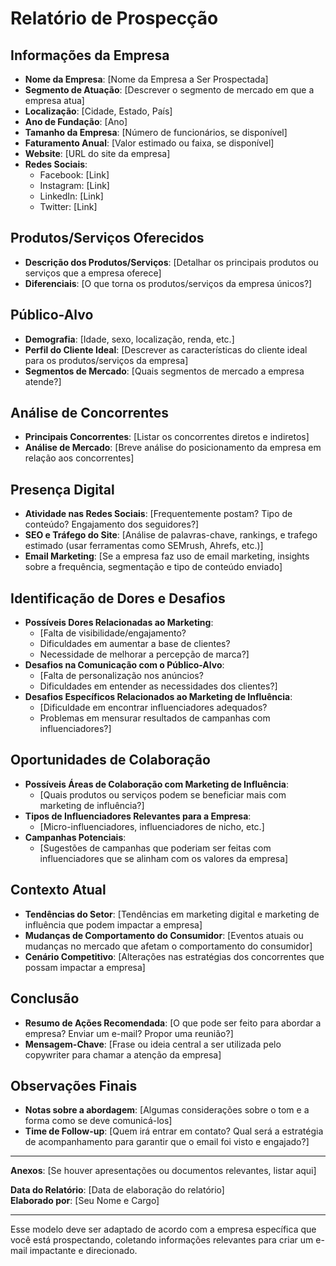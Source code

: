 # Relatório de Prospecção

## Informações da Empresa
- **Nome da Empresa**: [Nome da Empresa a Ser Prospectada]
- **Segmento de Atuação**: [Descrever o segmento de mercado em que a empresa atua]
- **Localização**: [Cidade, Estado, País]
- **Ano de Fundação**: [Ano]
- **Tamanho da Empresa**: [Número de funcionários, se disponível]
- **Faturamento Anual**: [Valor estimado ou faixa, se disponível]
- **Website**: [URL do site da empresa]
- **Redes Sociais**: 
  - Facebook: [Link]
  - Instagram: [Link]
  - LinkedIn: [Link]
  - Twitter: [Link]

## Produtos/Serviços Oferecidos
- **Descrição dos Produtos/Serviços**: [Detalhar os principais produtos ou serviços que a empresa oferece]
- **Diferenciais**: [O que torna os produtos/serviços da empresa únicos?]

## Público-Alvo
- **Demografia**: [Idade, sexo, localização, renda, etc.]
- **Perfil do Cliente Ideal**: [Descrever as características do cliente ideal para os produtos/serviços da empresa]
- **Segmentos de Mercado**: [Quais segmentos de mercado a empresa atende?]

## Análise de Concorrentes
- **Principais Concorrentes**: [Listar os concorrentes diretos e indiretos]
- **Análise de Mercado**: [Breve análise do posicionamento da empresa em relação aos concorrentes]

## Presença Digital
- **Atividade nas Redes Sociais**: [Frequentemente postam? Tipo de conteúdo? Engajamento dos seguidores?]
- **SEO e Tráfego do Site**: [Análise de palavras-chave, rankings, e trafego estimado (usar ferramentas como SEMrush, Ahrefs, etc.)]
- **Email Marketing**: [Se a empresa faz uso de email marketing, insights sobre a frequência, segmentação e tipo de conteúdo enviado]

## Identificação de Dores e Desafios
- **Possíveis Dores Relacionadas ao Marketing**: 
  - [Falta de visibilidade/engajamento?
  - Dificuldades em aumentar a base de clientes?
  - Necessidade de melhorar a percepção de marca?]
- **Desafios na Comunicação com o Público-Alvo**: 
  - [Falta de personalização nos anúncios?
  - Dificuldades em entender as necessidades dos clientes?]
- **Desafios Específicos Relacionados ao Marketing de Influência**: 
  - [Dificuldade em encontrar influenciadores adequados?
  - Problemas em mensurar resultados de campanhas com influenciadores?]

## Oportunidades de Colaboração
- **Possíveis Áreas de Colaboração com Marketing de Influência**: 
  - [Quais produtos ou serviços podem se beneficiar mais com marketing de influência?]
- **Tipos de Influenciadores Relevantes para a Empresa**: 
  - [Micro-influenciadores, influenciadores de nicho, etc.]
- **Campanhas Potenciais**: 
  - [Sugestões de campanhas que poderiam ser feitas com influenciadores que se alinham com os valores da empresa]

## Contexto Atual
- **Tendências do Setor**: [Tendências em marketing digital e marketing de influência que podem impactar a empresa]
- **Mudanças de Comportamento do Consumidor**: [Eventos atuais ou mudanças no mercado que afetam o comportamento do consumidor]
- **Cenário Competitivo**: [Alterações nas estratégias dos concorrentes que possam impactar a empresa]

## Conclusão
- **Resumo de Ações Recomendada**: [O que pode ser feito para abordar a empresa? Enviar um e-mail? Propor uma reunião?]
- **Mensagem-Chave**: [Frase ou ideia central a ser utilizada pelo copywriter para chamar a atenção da empresa]

## Observações Finais
- **Notas sobre a abordagem**: [Algumas considerações sobre o tom e a forma como se deve comunicá-los]
- **Time de Follow-up**: [Quem irá entrar em contato? Qual será a estratégia de acompanhamento para garantir que o email foi visto e engajado?]

---

**Anexos**: [Se houver apresentações ou documentos relevantes, listar aqui]

**Data do Relatório**: [Data de elaboração do relatório]  
**Elaborado por**: [Seu Nome e Cargo]  

--- 

Esse modelo deve ser adaptado de acordo com a empresa específica que você está prospectando, coletando informações relevantes para criar um e-mail impactante e direcionado.